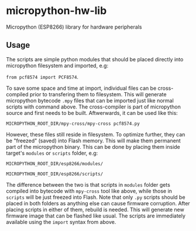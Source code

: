 # micropython-hw-lib
Micropython (ESP8266) library for hardware peripherals 

## Usage
The scripts are simple python modules that should be placed directly into micropython filesystem and imported, e.g: 

`from pcf8574 import PCF8574`.

To save some space and time at import, individual files can be cross-compiled prior to transfering them to filesystem. This will generate micropython bytecode `.mpy` files that can be imported just like normal scripts with command above. The cross-compiler is part of micropython source and first needs to be built. Aftwerwards, it can be used like this:

`MICROPYTHON_ROOT_DIR/mpy-cross/mpy-cross pcf8574.py`

However, these files still reside in filesystem. To optimize further, they can be "freezed" (saved) into Flash memory. This will make them permanent part of the micropython binary. This can be done by placing them inside target's `modules` or `scripts` folder, e.g:

`MICROPYTHON_ROOT_DIR/esp8266/modules/`

`MICROPYTHON_ROOT_DIR/esp8266/scripts/`

The difference between the two is that scripts in `modules` folder gets compiled into bytecode with `mpy-cross` tool like above, while those in `scripts` will be just freezed into Flash. Note that only `.py` scripts should be placed in both folders as anything else can cause firmware corruption. After placing scripts in either of them, rebuild is needed. This will generate new firmware image that can be flashed like usual. The scripts are immediately available using the `import` syntax from above.
